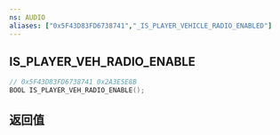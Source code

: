```yaml
---
ns: AUDIO
aliases: ["0x5F43D83FD6738741","_IS_PLAYER_VEHICLE_RADIO_ENABLED"]
---
```

## IS_PLAYER_VEH_RADIO_ENABLE

```c
// 0x5F43D83FD6738741 0x2A3E5E8B
BOOL IS_PLAYER_VEH_RADIO_ENABLE();
```

## 返回值

